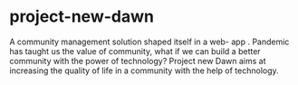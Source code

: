 # project-new-dawn
A community management solution shaped itself in a web- app . Pandemic has taught us the value of community, what if we can build a better community with the power of technology?
Project new Dawn aims at increasing the quality of life in a community with the help of technology.
